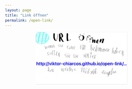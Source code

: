 ```yaml
---
layout: page
title: "Link öffnen"
permalink: /open-link/
---
```


<!--
![](../Entwurf/unknown-website.jpg)
-->

<!-- mit automatischer skalierung -->
<div style="text-align: center;">
        <img src="../Entwurf/unknown-website.jpg" alt="Bild: wenn Sie eine URL bekommen haben, sollen sie unter http://viktor-chiarcos.github.io/open-link/... nachschauen" style="width: 60%;text-align: center;" />
</div>



